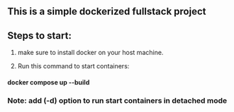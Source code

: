 ## This is a simple dockerized fullstack project

## Steps to start:
 1. make sure to install docker on your host machine.
 
 2. Run this command to start containers:
   #### docker compose up --build 

  ### Note: add (-d) option to run start containers in detached mode 
